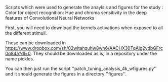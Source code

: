 Scripts which were used to generate the anaylsis and figures for the study : Color for object recognition: Hue and chroma sensitivity in the deep features of Convolutional Neural Networks

First, you will need to download the kernels activations when exposed to all the different stimuli.

These can be downloaded in https://www.dropbox.com/sh/02wltahzuhw8wh6/AACHX30TqAlg2vdbGFrc0q84a?dl=0. They should be downloaded as is, in a repository under the name pickles.

You can then just run the script ''patch_tuning_analysis_4k_wfigures.py'' and it should generate the figures in a directory ''figures''.
